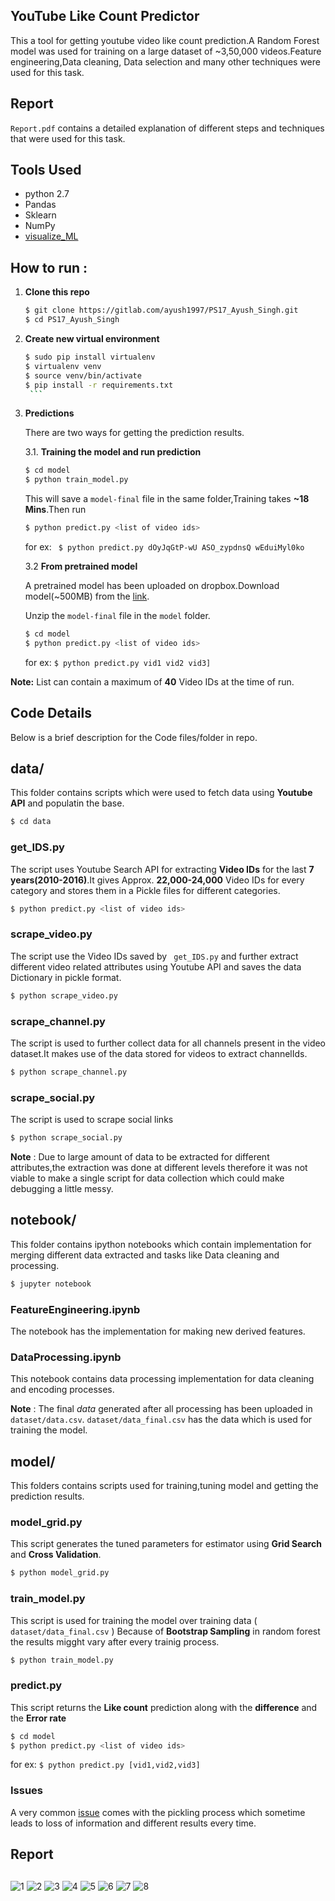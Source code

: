 ## YouTube Like Count Predictor

This a tool for getting youtube video like count prediction.A Random Forest model was used for training on a large dataset of ~3,50,000 videos.Feature engineering,Data cleaning, Data selection and many other techniques were used for this task.

## Report

`Report.pdf` contains a detailed explanation of different steps and techniques that were used for this task.

## Tools Used

* python 2.7
* Pandas
* Sklearn
* NumPy
* [visualize_ML](https://github.com/ayush1997/visualize_ML)

## How to run :

1. **Clone this repo**

      ```sh
      $ git clone https://gitlab.com/ayush1997/PS17_Ayush_Singh.git
      $ cd PS17_Ayush_Singh
      ```
2. **Create new virtual environment**

      ```sh
      $ sudo pip install virtualenv
      $ virtualenv venv
      $ source venv/bin/activate
      $ pip install -r requirements.txt
       ```
3. **Predictions**

    There are two ways for getting the prediction results.

    3.1. **Training the model and run prediction**

    ```sh
    $ cd model
    $ python train_model.py
    ```

    This will save a `model-final` file in the same folder,Training takes **~18 Mins**.Then run

    ```sh
    $ python predict.py <list of video ids>
    ```
    for ex: ``` $ python predict.py dOyJqGtP-wU ASO_zypdnsQ wEduiMyl0ko```

    3.2 **From pretrained model**

    A pretrained model has been uploaded on dropbox.Download model(~500MB) from the [link](https://www.dropbox.com/s/yv2jv55nz81fs5j/model-final.zip?dl=0).

     Unzip the `model-final` file in the `model` folder.
    ```sh
    $ cd model
    $ python predict.py <list of video ids>
    ```
    for ex: ``` $ python predict.py vid1 vid2 vid3] ```

**Note:** List can contain a maximum of **40** Video IDs at the time of run.      


## Code Details

Below is a brief description for the Code files/folder in repo.

## data/

This folder contains scripts which were used to fetch data using **Youtube API** and populatin the base.

```sh
$ cd data
```

### get_IDS.py

The script uses Youtube Search API for extracting **Video IDs** for the last **7 years(2010-2016)**.It gives Approx. **22,000-24,000** Video IDs for every category and stores them in a Pickle files for different categories.

```sh
$ python predict.py <list of video ids>
```
### scrape_video.py
The script use the Video IDs saved by ` get_IDS.py` and further extract different video related attributes using Youtube API and saves the data Dictionary in pickle format.

```sh
$ python scrape_video.py
```

### scrape_channel.py
The script is used to further collect data for all channels present in the video dataset.It makes use of the data stored for videos to extract channelIds.

```sh
$ python scrape_channel.py
```

### scrape_social.py
The script is used to scrape social links

```sh
$ python scrape_social.py
```
**Note** : Due to large amount of data to be extracted for different attributes,the extraction was done at different levels therefore it was not viable to make a single script for data collection which could make debugging a little messy.

## notebook/
This folder contains ipython notebooks which contain implementation for merging different data extracted and tasks like Data cleaning and processing.

```sh
$ jupyter notebook
```

### FeatureEngineering.ipynb
The notebook has the implementation for making new derived features.

### DataProcessing.ipynb
This notebook contains data processing implementation for data cleaning and encoding processes.


**Note** : The final *data* generated after all processing has been uploaded in `dataset/data.csv`. `dataset/data_final.csv` has the data which is used for training the model.

## model/

This folders contains scripts used for training,tuning model and getting the prediction results.
### model_grid.py
This script generates the tuned parameters for estimator using **Grid Search** and **Cross Validation**.

```sh
$ python model_grid.py
```

### train_model.py
This script is used for training the model over training data ( `dataset/data_final.csv` )
Because of **Bootstrap Sampling** in random forest the results migght vary after every trainig process.
```sh
$ python train_model.py
```

### predict.py
This script returns the **Like count** prediction along with the **difference** and the **Error rate**
```sh
$ cd model
$ python predict.py <list of video ids>
```
for ex: ``` $ python predict.py [vid1,vid2,vid3] ```

### Issues
A very common [issue](http://scikit-learn.org/stable/modules/model_persistence.html#security-maintainability-limitations) comes with the pickling process which sometime leads to loss of information and different results every time. 

## Report
##
![1](https://github.com/ayush1997/YouTube-Like-predictor/blob/master/images/1.png)
![2](https://github.com/ayush1997/YouTube-Like-predictor/blob/master/images/2.png)
![3](https://github.com/ayush1997/YouTube-Like-predictor/blob/master/images/3.png)
![4](https://github.com/ayush1997/YouTube-Like-predictor/blob/master/images/4.png)
![5](https://github.com/ayush1997/YouTube-Like-predictor/blob/master/images/5.png)
![6](https://github.com/ayush1997/YouTube-Like-predictor/blob/master/images/6.png)
![7](https://github.com/ayush1997/YouTube-Like-predictor/blob/master/images/7.png)
![8](https://github.com/ayush1997/YouTube-Like-predictor/blob/master/images/8.png)
